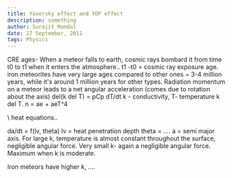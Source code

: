 ```yaml
---
title: Yavorsky effect and YOP effect
description: something
author: Surajit Mondal
date: 27 September, 2011
tags: Physics
---
```


CRE ages-
When a meteor falls to earth, cosmic rays bombard it from time t0 to t1 when it enters the atmosphere..
t1 -t0 = cosmic ray exposure age.
iron meteorites have very large ages compared to other ones ~ 3-4 million years, while it's around 1 million years for other types.
Radiation momentum on a meteor leads to a net angular acceleration (comes due to rotation about the axis)
del(k del T) = pCp dT/dt    k - conductivity, T- temperature
k del T. n = ae + aeT^4     

\\ heat equations..

da/dt = f(lv, theta)  lv = heat penetration depth
theta  = ....
a = semi major axis.
For large k, temperature is almost constant throughout the surface, negligible angular force.
Very small k- again a negligible angular force.
Maximum when k is moderate.

Iron meteors have higher k, ....
